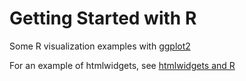# Getting Started with R

Some R visualization examples with 
[ggplot2](http://ggplot2.org/)

For an example of htmlwidgets, see [htmlwidgets and R](https://sense.io/ryanswanstrom/htmlwidgets-and-r)